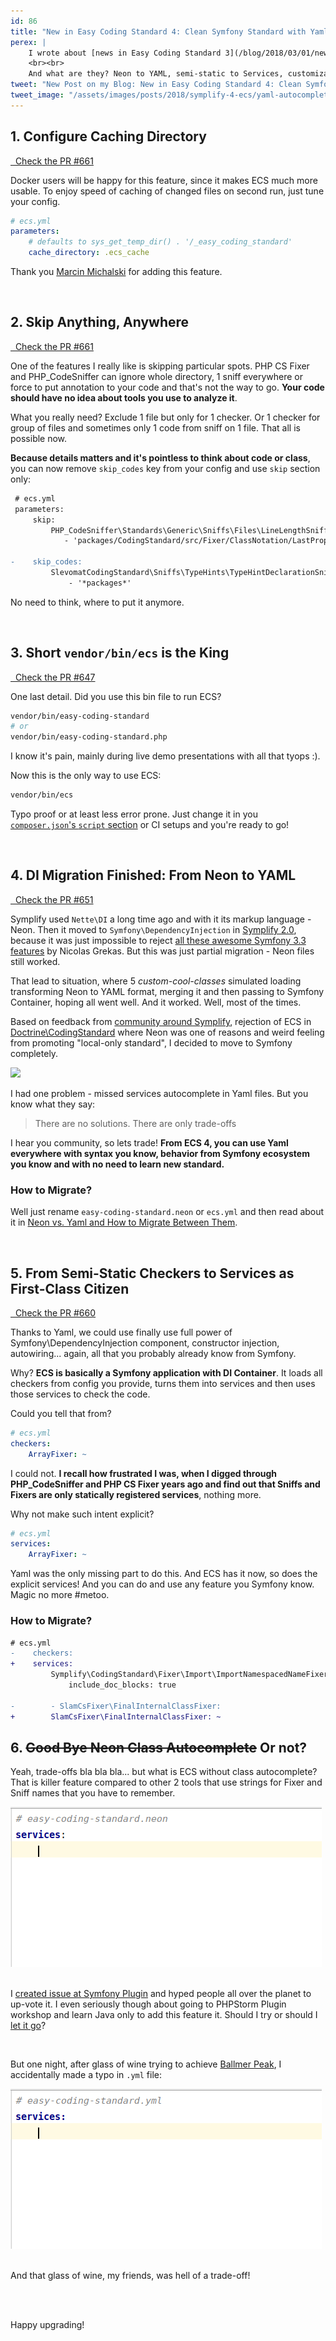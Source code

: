 ```yaml
---
id: 86
title: "New in Easy Coding Standard 4: Clean Symfony Standard with Yaml and Services"
perex: |
    I wrote about [news in Easy Coding Standard 3](/blog/2018/03/01/new-in-symplify-3-4-improvements-in-easy-coding-standard/) a while ago. EasyCodingStandard 4 is released yet (still in alpha), but soon you'll be able to use all the news I'll show you today.
    <br><br>
    And what are they? Neon to YAML, semi-static to Services, customizable caching, even simpler skipper, short bin and more.
tweet: "New Post on my Blog: New in Easy Coding Standard 4: Clean Symfony Standard with Yaml and Services"
tweet_image: "/assets/images/posts/2018/symplify-4-ecs/yaml-autocomplete.gif"
---
```


## 1. Configure Caching Directory

<a href="https://github.com/Symplify/Symplify/pull/656" class="btn btn-dark btn-sm mt-2 mb-3">
    <em class="fab fa-github"></em>
    &nbsp;
    Check the PR #661
</a>

Docker users will be happy for this feature, since it makes ECS much more usable. To enjoy speed of caching of changed files on second run, just tune your config.

```yaml
# ecs.yml
parameters:
    # defaults to sys_get_temp_dir() . '/_easy_coding_standard'
    cache_directory: .ecs_cache
```

Thank you [Marcin Michalski](https://github.com/marmichalski) for adding this feature.

<br>

## 2. Skip Anything, Anywhere

<a href="https://github.com/Symplify/Symplify/pull/661" class="btn btn-dark btn-sm mt-2 mb-3">
    <em class="fab fa-github"></em>
    &nbsp;
    Check the PR #661
</a>

One of the features I really like is skipping particular spots. PHP CS Fixer and PHP_CodeSniffer can ignore whole directory, 1 sniff everywhere or force to put annotation to your code and that's not the way to go. **Your code should have no idea about tools you use to analyze it**.

What you really need? Exclude 1 file but only for 1 checker. Or 1 checker for group of files and sometimes only 1 code from sniff on 1 file. That all is possible now.

**Because details matters and it's pointless to think about code or class**, you can now remove `skip_codes` key from your config and use `skip` section only:

```diff
 # ecs.yml
 parameters:
     skip:
         PHP_CodeSniffer\Standards\Generic\Sniffs\Files\LineLengthSniff:
            - 'packages/CodingStandard/src/Fixer/ClassNotation/LastPropertyAndFirstMethodSeparationFixer.php'

-    skip_codes:
         SlevomatCodingStandard\Sniffs\TypeHints\TypeHintDeclarationSniff.UselessDocComment:
             - '*packages*'
```

No need to think, where to put it anymore.

<br>

## 3. Short `vendor/bin/ecs` is the King

<a href="https://github.com/Symplify/Symplify/pull/647" class="btn btn-dark btn-sm mt-2 mb-3">
    <em class="fab fa-github"></em>
    &nbsp;
    Check the PR #647
</a>

One last detail. Did you use this bin file to run ECS?

```bash
vendor/bin/easy-coding-standard
# or
vendor/bin/easy-coding-standard.php
```

I know it's pain, mainly during live demo presentations with all that tyops :).

Now this is the only way to use ECS:

```bash
vendor/bin/ecs
```

Typo proof or at least less error prone. Just change it in you [`composer.json`'s `script` section](https://blog.martinhujer.cz/have-you-tried-composer-scripts/) or CI setups and you're ready to go!

<br>

## 4. DI Migration Finished: From Neon to YAML

<a href="https://github.com/Symplify/Symplify/pull/651" class="btn btn-dark btn-sm mt-2 mb-3">
    <em class="fab fa-github"></em>
    &nbsp;
    Check the PR #651
</a>

Symplify used `Nette\DI` a long time ago and with it its markup language - Neon. Then it moved to `Symfony\DependencyInjection` in [Symplify 2.0](https://github.com/Symplify/Symplify/blob/master/CHANGELOG.md#v200---2017-06-16), because it was just impossible to reject [all these awesome Symfony 3.3 features](/blog/2017/05/07/how-to-refactor-to-new-dependency-injection-features-in-symfony-3-3/) by Nicolas Grekas. But this was just partial migration - Neon files still worked.

That lead to situation, where 5 *custom-cool-classes* simulated loading transforming Neon to YAML format, merging it and then passing to Symfony Container, hoping all went well. And it worked. Well, most of the times.

Based on feedback from [community around Symplify](https://github.com/Symplify/Symplify/issues/565), rejection of ECS in [Doctrine\CodingStandard](https://github.com/doctrine/coding-standard) where Neon was one of reasons and weird feeling from promoting "local-only standard", I decided to move to Symfony completely.

<a href="https://xkcd.com/927/">
    <img src="https://imgs.xkcd.com/comics/standards.png">
</a>

I had one problem - missed services autocomplete in Yaml files. But you know what they say:

<blockquote class="blockquote text-center mt-lg-5 mb-lg-5">
    There are no solutions. There are only trade-offs
</blockquote>

I hear you community, so lets trade! **From ECS 4, you can use Yaml everywhere with syntax you know, behavior from Symfony ecosystem you know and with no need to learn new standard.**

### How to Migrate?

Well just rename `easy-coding-standard.neon` or `ecs.yml` and
 then read about it in [Neon vs. Yaml and How to Migrate Between Them](/blog/2018/03/12/neon-vs-yaml-and-how-to-migrate-between-them/).

<br>

## 5. From Semi-Static Checkers to Services as First-Class Citizen

<a href="https://github.com/Symplify/Symplify/pull/660" class="btn btn-dark btn-sm mt-2 mb-3">
    <em class="fab fa-github"></em>
    &nbsp;
    Check the PR #660
</a>

Thanks to Yaml, we could use finally use full power of Symfony\DependencyInjection component, constructor injection, autowiring... again, all that you probably already know from Symfony.

Why? **ECS is basically a Symfony application with DI Container**. It loads all checkers from config you provide, turns them into services and then uses those services to check the code.

Could you tell that from?

```yaml
# ecs.yml
checkers:
    ArrayFixer: ~
```

I could not. **I recall how frustrated I was, when I digged through PHP_CodeSniffer and PHP CS Fixer years ago and find out that Sniffs and Fixers are only statically registered services**, nothing more.

Why not make such intent explicit?

```yaml
# ecs.yml
services:
    ArrayFixer: ~
```

Yaml was the only missing part to do this. And ECS has it now, so does the explicit services!
And you can do and use any feature you Symfony know. Magic no more #metoo.

### How to Migrate?

```diff
# ecs.yml
-    checkers:
+    services:
         Symplify\CodingStandard\Fixer\Import\ImportNamespacedNameFixer:
             include_doc_blocks: true

-        - SlamCsFixer\FinalInternalClassFixer:
+        SlamCsFixer\FinalInternalClassFixer: ~
```

## 6. ~~Good Bye Neon Class Autocomplete~~ Or not?

Yeah, trade-offs bla bla bla... but what is ECS without class autocomplete? That is killer feature compared to other 2 tools that use strings for Fixer and Sniff names that you have to remember.

<div class="text-center">
    <img src="/assets/images/posts/2018/symplify-4-ecs/neon-autocomplete.gif">
</div>
<br>

I [created issue at Symfony Plugin](https://github.com/Haehnchen/idea-php-symfony2-plugin/issues/1153) and hyped people all over the planet to up-vote it. I even seriously though about going to PHPStorm Plugin workshop and learn Java only to add this feature it. Should I try or should I [let it go](https://www.youtube.com/watch?v=L0MK7qz13bU)?

<br>

But one night, after glass of wine trying to achieve [Ballmer Peak](https://xkcd.com/323/), I accidentally made a typo in `.yml` file:

<div class="text-center">
    <img src="/assets/images/posts/2018/symplify-4-ecs/yaml-autocomplete.gif">
</div>
<br>

And that glass of wine, my friends, was hell of a trade-off!

<br><br>

Happy upgrading!
